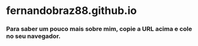 ﻿# fernandobraz88.github.io
### Para saber um pouco mais sobre mim, copie a URL acima e cole no seu navegador.
